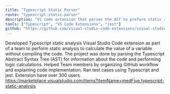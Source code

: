 ```yaml
---
title: "Typescript Static Parser"
route: "typescript-static-parser"
description: "VS code extension that parses the AST to preform static analysis to calculate the values of variables."
tools: ["Typescript", "VS Code Extensions", "jest"]
github: "https://github.com/visual-studio-code-extensions/visual-studio-code-extension-project"
---
```

Developed Typescript static analysis Visual Studio Code extension as part of a team to perform static analysis to calculate the value of a variable without compiling the code. The project was done by parsing the Typescript Abstract Syntax Tree (AST) for information about the code and performing logic calculations. Helped Team members by organizing GitHub workflow and explaining code implementation. Ran test cases using Typescript and jest.  Extension have over 300 users.
https://marketplace.visualstudio.com/items?itemName=medFive.typescript-static-analysis
